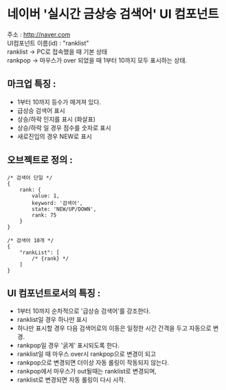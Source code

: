 # 네이버 '실시간 금상승 검색어' UI 컴포넌트 

주소 : http://naver.com<br>
UI컴포넌트 이름(id) : "ranklist"<br>
ranklist -> PC로 접속했을 때 기본 상태<br>
rankpop -> 마우스가 over 되었을 때 1부터 10까지 모두 표시하는 상태. <br>

## 마크업 특징 : 

- 1부터 10까지 등수가 매겨져 있다. 
- 급상승 검색어 표시 
- 상승/하락 인지를 표시 (화살표)
- 상승/하락 일 경우 점수를 숫자로 표시 
- 새로진입의 경우 NEW로 표시

## 오브젝트로 정의 : 

~~~
/* 검색어 단일 */
{
	rank: {
		value: 1, 
		keyword: '검색어', 
		state: 'NEW/UP/DOWN', 
		rank: 75
	}
}

/* 검색어 10개 */
{
	"rankList": [
		/* {rank} */ 
	]
}
~~~

## UI 컴포넌트로서의 특징 : 

- 1부터 10까지 순차적으로 '급상승 검색어'를 강조한다. 
- ranklist일 경우 하나만 표시
- 하나만 표시할 경우 다음 검색어로의 이동은 일정한 시간 간격을 두고 자동으로 변경. 
- rankpop일 경우 '굵게' 표시되도록 한다. 
- ranklist일 때 마우스 over시 rankpop으로 변경이 되고 
- rankpop으로 변경되면 더이상 자동 롤링이 작동되지 않는다.
- rankpop에서 마우스가 out될때는 ranklist로 변경되며, 
- ranklist로 변경되면 자동 롤링이 다시 시작. 
